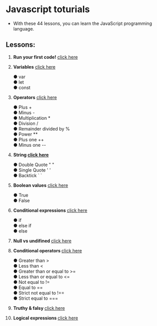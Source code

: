 # Javascript toturials
- With these 44 lessons, you can learn the JavaScript programming language.

## Lessons:

<ol>
  <li><p><strong>Run your first code!</strong> <a href="./lesson01/index.js">click here<a/></p></li>
  <li><p><strong>Variables</strong> <a href="./lesson02/index.js">click here<a/></p></li> 
    <span>&#9679; var</span>
    <br>
    <span>&#9679; let</span>
    <br>
    <span>&#9679; const</span>
  <li><p><strong>Operators</strong> <a href="./lesson03/index.js">click here<a/></p></li>
    <span>&#9679; Plus +</span>
    <br>
    <span>&#9679; Minus -</span>
    <br>
    <span>&#9679; Multiplication *</span>
    <br>
    <span>&#9679; Division /</span>
    <br>
    <span>&#9679; Remainder divided by %</span>
    <br>
    <span>&#9679; Power **</span>
    <br>
    <span>&#9679; Plus one ++</span>
    <br>
    <span>&#9679; Minus one --</span>
  <li><p><strong>String <a href="./lesson04/index.js">click here<a/></strong></p></li>
    <span>&#9679; Double Quote " "</span>
    <br>
     <span>&#9679; Single Quote ' '</span>
    <br>
     <span>&#9679; Backtick ` `</span>
  <li><p><strong>Boolean values</strong> <a href="./lesson05/index.js">click here<a/></p></li>
    <span>&#9679; True</span>
    <br>
    <span>&#9679; False</span>
  <li><p><strong>Conditional expressions </strong> <a href="./lesson06/index.js">click here<a/></p></li>
    <span>&#9679; if</span>
    <br>
    <span>&#9679; else if</span>
    <br>
    <span>&#9679; else</span>
  <li><p><strong>Null vs undifined </strong> <a href="./lesson07/index.js">click here<a/></p></li>
  <li><p><strong>Conditional operators </strong> <a href="./lesson08/index.js">click here<a/></p></li>
    <span>&#9679; Greater than > </span>
    <br>
    <span>&#9679; Less than < </span>
    <br>
    <span>&#9679; Greater than or equal to >= </span>
    <br>
    <span>&#9679; Less than or equal to <= </span>
    <br>
    <span>&#9679; Not equal to !=</span>
      <br>
    <span>&#9679; Equal to ==</span>
    <br>
    <span>&#9679; Strict not equal to !==</span>
    <br>
    <span>&#9679; Strict equal to ===</span>
  <li><p><strong>Truthy & falsy </strong> <a href="./lesson09/index.js">click here<a/></p></li>
  <li><p><strong>Logical expressions </strong> <a href="./lesson10/index.js">click here<a/></p></li>

  
</ol>

